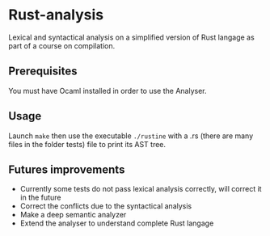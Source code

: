# Rust-analysis
Lexical and syntactical analysis on a simplified version of Rust langage as part of a course on compilation.

## Prerequisites

You must have Ocaml installed in order to use the Analyser.

## Usage 

Launch `make` then use the executable `./rustine` with a .rs (there are many files in the folder tests) file to print its AST tree.

## Futures improvements

- Currently some tests do not pass lexical analysis correctly, will correct it in the future
- Correct the conflicts due to the syntactical analysis
- Make a deep semantic analyzer
- Extend the analyser to understand complete Rust langage
